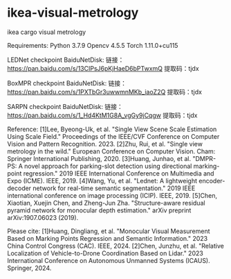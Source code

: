 # ikea-visual-metrology
ikea cargo visual metrology

Requirements:
Python 3.7.9
Opencv 4.5.5
Torch 1.11.0+cu115

LEDNet checkpoint BaiduNetDisk:
链接：https://pan.baidu.com/s/13CIPsJ6pKjHaeD6bPTwxmQ 
提取码：tjdx

BoxMPR checkpoint BaiduNetDisk:
链接：https://pan.baidu.com/s/1PXTbGr3uwwmnMKb_iaoZ2Q 
提取码：tjdx

SARPN checkpoint BaiduNetDisk:
链接：https://pan.baidu.com/s/1_Hd4KtM1G8A_vgGy9jCqgw 
提取码：tjdx

Reference:
[1]Lee, Byeong-Uk, et al. "Single View Scene Scale Estimation Using Scale Field." Proceedings of the IEEE/CVF Conference on Computer Vision and Pattern Recognition. 2023.
[2]Zhu, Rui, et al. "Single view metrology in the wild." European Conference on Computer Vision. Cham: Springer International Publishing, 2020.
[3]Huang, Junhao, et al. "DMPR-PS: A novel approach for parking-slot detection using directional marking-point regression." 2019 IEEE International Conference on Multimedia and Expo (ICME). IEEE, 2019.
[4]Wang, Yu, et al. "Lednet: A lightweight encoder-decoder network for real-time semantic segmentation." 2019 IEEE international conference on image processing (ICIP). IEEE, 2019.
[5]Chen, Xiaotian, Xuejin Chen, and Zheng-Jun Zha. "Structure-aware residual pyramid network for monocular depth estimation." arXiv preprint arXiv:1907.06023 (2019).

Please cite:
[1]Huang, Dingliang, et al. "Monocular Visual Measurement Based on Marking Points Regression and Semantic Information." 2023 China Control Congress (CAC). IEEE, 2024.
[2]Chen, Junzhu, et al. "Relative Localization of Vehicle-to-Drone Coordination Based on Lidar." 2023 International Conference on Autonomous Unmanned Systems (ICAUS). Springer, 2024.
